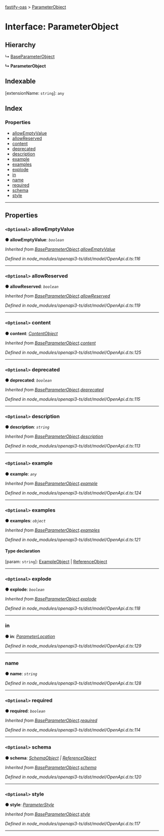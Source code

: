 [fastify-oas](../README.md) > [ParameterObject](../interfaces/parameterobject.md)

# Interface: ParameterObject

## Hierarchy

↳  [BaseParameterObject](baseparameterobject.md)

**↳ ParameterObject**

## Indexable

\[extensionName: `string`\]:&nbsp;`any`
## Index

### Properties

* [allowEmptyValue](parameterobject.md#allowemptyvalue)
* [allowReserved](parameterobject.md#allowreserved)
* [content](parameterobject.md#content)
* [deprecated](parameterobject.md#deprecated)
* [description](parameterobject.md#description)
* [example](parameterobject.md#example)
* [examples](parameterobject.md#examples)
* [explode](parameterobject.md#explode)
* [in](parameterobject.md#in)
* [name](parameterobject.md#name)
* [required](parameterobject.md#required)
* [schema](parameterobject.md#schema)
* [style](parameterobject.md#style)

---

## Properties

<a id="allowemptyvalue"></a>

### `<Optional>` allowEmptyValue

**● allowEmptyValue**: *`boolean`*

*Inherited from [BaseParameterObject](baseparameterobject.md).[allowEmptyValue](baseparameterobject.md#allowemptyvalue)*

*Defined in node_modules/openapi3-ts/dist/model/OpenApi.d.ts:116*

___
<a id="allowreserved"></a>

### `<Optional>` allowReserved

**● allowReserved**: *`boolean`*

*Inherited from [BaseParameterObject](baseparameterobject.md).[allowReserved](baseparameterobject.md#allowreserved)*

*Defined in node_modules/openapi3-ts/dist/model/OpenApi.d.ts:119*

___
<a id="content"></a>

### `<Optional>` content

**● content**: *[ContentObject](contentobject.md)*

*Inherited from [BaseParameterObject](baseparameterobject.md).[content](baseparameterobject.md#content)*

*Defined in node_modules/openapi3-ts/dist/model/OpenApi.d.ts:125*

___
<a id="deprecated"></a>

### `<Optional>` deprecated

**● deprecated**: *`boolean`*

*Inherited from [BaseParameterObject](baseparameterobject.md).[deprecated](baseparameterobject.md#deprecated)*

*Defined in node_modules/openapi3-ts/dist/model/OpenApi.d.ts:115*

___
<a id="description"></a>

### `<Optional>` description

**● description**: *`string`*

*Inherited from [BaseParameterObject](baseparameterobject.md).[description](baseparameterobject.md#description)*

*Defined in node_modules/openapi3-ts/dist/model/OpenApi.d.ts:113*

___
<a id="example"></a>

### `<Optional>` example

**● example**: *`any`*

*Inherited from [BaseParameterObject](baseparameterobject.md).[example](baseparameterobject.md#example)*

*Defined in node_modules/openapi3-ts/dist/model/OpenApi.d.ts:124*

___
<a id="examples"></a>

### `<Optional>` examples

**● examples**: *`object`*

*Inherited from [BaseParameterObject](baseparameterobject.md).[examples](baseparameterobject.md#examples)*

*Defined in node_modules/openapi3-ts/dist/model/OpenApi.d.ts:121*

#### Type declaration

[param: `string`]: [ExampleObject](exampleobject.md) \| [ReferenceObject](referenceobject.md)

___
<a id="explode"></a>

### `<Optional>` explode

**● explode**: *`boolean`*

*Inherited from [BaseParameterObject](baseparameterobject.md).[explode](baseparameterobject.md#explode)*

*Defined in node_modules/openapi3-ts/dist/model/OpenApi.d.ts:118*

___
<a id="in"></a>

###  in

**● in**: *[ParameterLocation](../#parameterlocation)*

*Defined in node_modules/openapi3-ts/dist/model/OpenApi.d.ts:129*

___
<a id="name"></a>

###  name

**● name**: *`string`*

*Defined in node_modules/openapi3-ts/dist/model/OpenApi.d.ts:128*

___
<a id="required"></a>

### `<Optional>` required

**● required**: *`boolean`*

*Inherited from [BaseParameterObject](baseparameterobject.md).[required](baseparameterobject.md#required)*

*Defined in node_modules/openapi3-ts/dist/model/OpenApi.d.ts:114*

___
<a id="schema"></a>

### `<Optional>` schema

**● schema**: *[SchemaObject](schemaobject.md) \| [ReferenceObject](referenceobject.md)*

*Inherited from [BaseParameterObject](baseparameterobject.md).[schema](baseparameterobject.md#schema)*

*Defined in node_modules/openapi3-ts/dist/model/OpenApi.d.ts:120*

___
<a id="style"></a>

### `<Optional>` style

**● style**: *[ParameterStyle](../#parameterstyle)*

*Inherited from [BaseParameterObject](baseparameterobject.md).[style](baseparameterobject.md#style)*

*Defined in node_modules/openapi3-ts/dist/model/OpenApi.d.ts:117*

___

